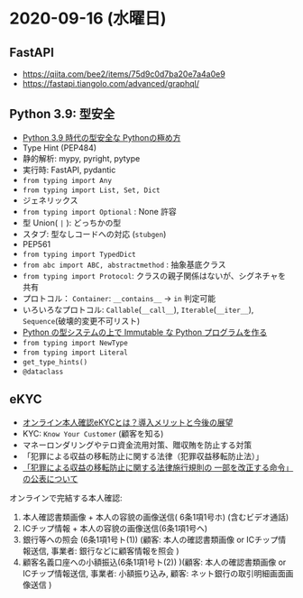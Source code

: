 # 2020-09-16 (水曜日)

## FastAPI

- https://qiita.com/bee2/items/75d9c0d7ba20e7a4a0e9
- https://fastapi.tiangolo.com/advanced/graphql/

## Python 3.9: 型安全

- [Python 3.9 時代の型安全な Pythonの極め方](https://speakerdeck.com/yamitzky/mastering-type-safety-in-python-3-dot-9-era?slide=67)
- Type Hint (PEP484)
- 静的解析: mypy, pyright, pytype
- 実行時: FastAPI, pydantic
- `from typing import Any`
- `from typing import List, Set, Dict`
- ジェネリックス
- `from typing import Optional` : None 許容
- 型 Union( `|` ): どっちかの型
- スタブ: 型なしコードへの対応 (`stubgen`)
- PEP561
- `from typing import TypedDict` 
- `from abc import ABC, abstractmethod` : 抽象基底クラス
- `from typing import Protocol`: クラスの親子関係はないが、シグネチャを共有
- プロトコル： `Container`: `__contains__`  -> `in` 判定可能
- いろいろなプロトコル: `Callable`(`__call__`), `Iterable`(`__iter__`), `Sequence`(破壊的変更不可リスト)
- [Python の型システムの上で Immutable な Python プログラムを作る](https://yamitzky.hatenablog.com/entry/2020/08/23/183852)
- `from typing import NewType`
- `from typing import Literal`
- `get_type_hints()`
- `@dataclass`


## eKYC

- [オンライン本人確認eKYCとは？導入メリットと今後の展望](https://jp.globalsign.com/blog/articles/ekyc_191210.html)
- KYC: `Know Your Customer` (顧客を知る)
- マネーロンダリングやテロ資金流用対策、贈収賄を防止する対策
- 「犯罪による収益の移転防止に関する法律（犯罪収益移転防止法）」
- [「犯罪による収益の移転防止に関する法律施行規則の 一部を改正する命令」の公表について](https://www.fsa.go.jp/news/30/sonota/20181130/20181130.html)


オンラインで完結する本人確認:

1. 本人確認書類画像 + 本人の容貌の画像送信( 6条1項1号ホ) (含むビデオ通話)
2. ICチップ情報 + 本人の容貌の画像送信(6条1項1号ヘ) 
3. 銀行等への照会 (6条1項1号ト(1))  (顧客: 本人の確認書類画像 or ICチップ情報送信, 事業者: 銀行などに顧客情報を照会 )
4. 顧客名義口座への小額振込(6条1項1号ト(2)) )(顧客: 本人の確認書類画像 or ICチップ情報送信, 事業者: 小額振り込み, 顧客: ネット銀行の取引明細画面画像送信 )

